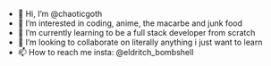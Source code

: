 - 👋 Hi, I’m @chaoticgoth
- 👀 I’m interested in coding, anime, the macarbe and junk food 
- 🌱 I’m currently learning to be a full stack developer from scratch
- 💞️ I’m looking to collaborate on literally anything i just want to learn 
- 📫 How to reach me insta: @eldritch_bombshell

<!---
chaoticgoth/chaoticgoth is a ✨ special ✨ repository because its `README.md` (this file) appears on your GitHub profile.
You can click the Preview link to take a look at your changes.
--->
